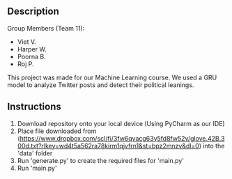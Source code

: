## Description  
Group Members (Team 11):  
- Viet V.  
- Harper W.  
- Poorna B.
- Roj P.        

This project was made for our Machine Learning course. We used a GRU model to analyze Twitter posts and detect their political leanings.  

## Instructions  
1. Download repository onto your local device (Using PyCharm as our IDE)
2. Place file downloaded from (https://www.dropbox.com/scl/fi/3fw6qvacg63y5fd8fw52v/glove.42B.300d.txt?rlkey=wd4t5a562ra78kirm1qjvfrn1&st=bpz2mnzv&dl=0) into the 'data' folder  
3. Run 'generate.py' to create the required files for 'main.py'
4. Run 'main.py'
